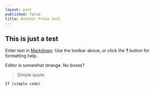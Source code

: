 ```yaml
---
layout: post
published: false
title: Another Prose test
---
```

## This is just a test

Enter text in [Markdown](http://daringfireball.net/projects/markdown/). Use the toolbar above, or click the **?** button for formatting help.


Editor is somewhat strange. No boxes?

> Simple quote

    If (simple code)